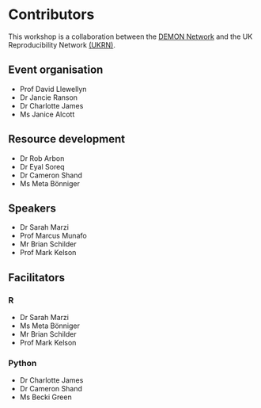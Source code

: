 # Contributors

This workshop is a collaboration between the [DEMON Network](https://demondementia.com) and the UK Reproducibility Network [(UKRN)](https://www.ukrn.org).

## Event organisation

- Prof David Llewellyn
- Dr Jancie Ranson
- Dr Charlotte James
- Ms Janice Alcott

## Resource development

- Dr Rob Arbon
- Dr Eyal Soreq
- Dr Cameron Shand
- Ms Meta B&ouml;nniger

## Speakers

- Dr Sarah Marzi
- Prof Marcus Munafo
- Mr Brian Schilder
- Prof Mark Kelson

## Facilitators

### R

- Dr Sarah Marzi
- Ms Meta B&ouml;nniger
- Mr Brian Schilder
- Prof Mark Kelson

### Python

- Dr Charlotte James
- Dr Cameron Shand
- Ms Becki Green


